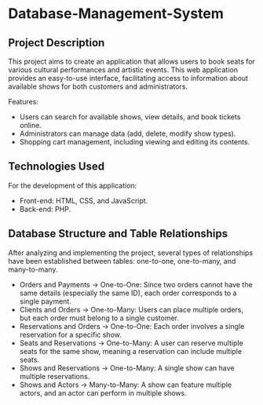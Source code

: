 # Database-Management-System

## Project Description
This project aims to create an application that allows users to book seats for various cultural performances and artistic events. This web application provides an easy-to-use interface, facilitating access to information about available shows for both customers and administrators.

Features:

- Users can search for available shows, view details, and book tickets online.
- Administrators can manage data (add, delete, modify show types).
- Shopping cart management, including viewing and editing its contents.

## Technologies Used
For the development of this application:

- Front-end: HTML, CSS, and JavaScript.
- Back-end: PHP.

## Database Structure and Table Relationships

After analyzing and implementing the project, several types of relationships have been established between tables: one-to-one, one-to-many, and many-to-many.
- Orders and Payments → One-to-One: Since two orders cannot have the same details (especially the same ID), each order corresponds to a single payment.
- Clients and Orders → One-to-Many: Users can place multiple orders, but each order must belong to a single customer.
- Reservations and Orders → One-to-One: Each order involves a single reservation for a specific show.
- Seats and Reservations → One-to-Many: A user can reserve multiple seats for the same show, meaning a reservation can include multiple seats.
- Shows and Reservations → One-to-Many: A single show can have multiple reservations.
- Shows and Actors → Many-to-Many: A show can feature multiple actors, and an actor can perform in multiple shows.
